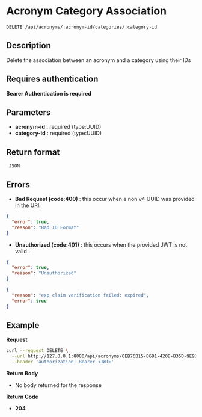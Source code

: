 # Acronym Category Association

    DELETE /api/acronyms/:acronym-id/categories/:category-id

## Description

Delete the association between an acronym and a category using their IDs

## Requires authentication

**Bearer Authentication is required**

## Parameters

- **acronym-id** : required (type:UUID)
- **category-id** : required (type:UUID)

## Return format

     JSON

## Errors

- **Bad Request (code:400)** : this occur when a non v4 UUID was provided in the URI.

```json
{
  "error": true,
  "reason": "Bad ID Format"
}
```

- **Unauthorized (code:401)** : this occurs when the provided JWT is not valid .

```json
{
  "error": true,
  "reason": "Unauthorized"
}
```

```json
{
  "reason": "exp claim verification failed: expired",
  "error": true
}
```

## Example

**Request**

```bash
curl --request DELETE \
  --url http://127.0.0.1:8080/api/acronyms/0EB76B15-8691-4208-B35D-9E92C4EDB451/categories/C2716394-5CF3-4DA0-8052-F81018325CC2 \
  --header 'authorization: Bearer <JWT>'
```

**Return Body**

- No body returned for the response

**Return Code**

- **204**
